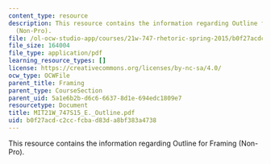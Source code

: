```yaml
---
content_type: resource
description: This resource contains the information regarding Outline for Framing
  (Non-Pro).
file: /ol-ocw-studio-app/courses/21w-747-rhetoric-spring-2015/b0f27acdc2ccfcbad83da8bf383a4738_MIT21W_747S15_E._Outline.pdf
file_size: 164004
file_type: application/pdf
learning_resource_types: []
license: https://creativecommons.org/licenses/by-nc-sa/4.0/
ocw_type: OCWFile
parent_title: Framing
parent_type: CourseSection
parent_uid: 5a1e6b2b-d6c6-6637-8d1e-694edc1809e7
resourcetype: Document
title: MIT21W_747S15_E._Outline.pdf
uid: b0f27acd-c2cc-fcba-d83d-a8bf383a4738
---
```

This resource contains the information regarding Outline for Framing (Non-Pro).